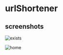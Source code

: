 # urlShortener


## screenshots

![exists](https://user-images.githubusercontent.com/47033786/125872605-e46881b6-7ac1-42a9-83f1-901700ec2535.png)


![home](https://user-images.githubusercontent.com/47033786/125872607-167b7f39-430a-46af-869d-888651b470fa.png)

